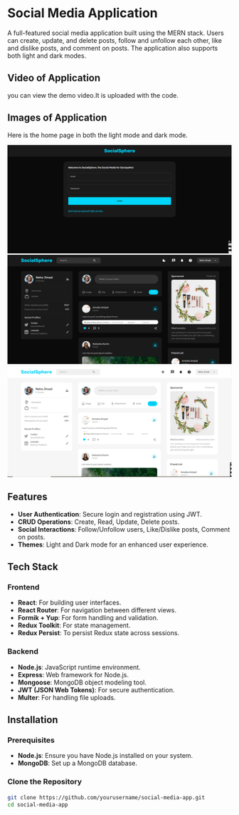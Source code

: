 # Social Media Application

A full-featured social media application built using the MERN stack. Users can create, update, and delete posts, follow and unfollow each other, like and dislike posts, and comment on posts. The application also supports both light and dark modes.

## Video of Application
you can view the demo video.It is uploaded with the code.

## Images of Application
Here is the home page in both the light mode and dark mode.

<img src="https://github.com/ItsMeAreebaAmjad/SocialMediaApp-MERN/blob/main/image1.png">
<img src="https://github.com/ItsMeAreebaAmjad/SocialMediaApp-MERN/blob/main/image2.png">
<img src="https://github.com/ItsMeAreebaAmjad/SocialMediaApp-MERN/blob/main/image3.png">

## Features

- **User Authentication**: Secure login and registration using JWT.
- **CRUD Operations**: Create, Read, Update, Delete posts.
- **Social Interactions**: Follow/Unfollow users, Like/Dislike posts, Comment on posts.
- **Themes**: Light and Dark mode for an enhanced user experience.

## Tech Stack

### Frontend

- **React**: For building user interfaces.
- **React Router**: For navigation between different views.
- **Formik + Yup**: For form handling and validation.
- **Redux Toolkit**: For state management.
- **Redux Persist**: To persist Redux state across sessions.

### Backend

- **Node.js**: JavaScript runtime environment.
- **Express**: Web framework for Node.js.
- **Mongoose**: MongoDB object modeling tool.
- **JWT (JSON Web Tokens)**: For secure authentication.
- **Multer**: For handling file uploads.

## Installation

### Prerequisites

- **Node.js**: Ensure you have Node.js installed on your system.
- **MongoDB**: Set up a MongoDB database.

### Clone the Repository

```bash
git clone https://github.com/yourusername/social-media-app.git
cd social-media-app
